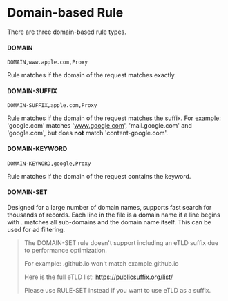 # Domain-based Rule

There are three domain-based rule types.

#### DOMAIN

`DOMAIN,www.apple.com,Proxy`

Rule matches if the domain of the request matches exactly.

#### DOMAIN-SUFFIX

`DOMAIN-SUFFIX,apple.com,Proxy`

Rule matches if the domain of the request matches the suffix. For example: 'google.com' matches 'www.google.com', 'mail.google.com' and 'google.com', but does **not** match 'content-google.com'.

#### DOMAIN-KEYWORD

`DOMAIN-KEYWORD,google,Proxy`

Rule matches if the domain of the request contains the keyword.


#### DOMAIN-SET

Designed for a large number of domain names, supports fast search for thousands of records. Each line in the file is a domain name if a line begins with . matches all sub-domains and the domain name itself. This can be used for ad filtering.

> The DOMAIN-SET rule doesn't support including an eTLD suffix due to performance optimization.
> 
> For example: .github.io won't match example.github.io
> 
> Here is the full eTLD list: https://publicsuffix.org/list/
> 
> Please use RULE-SET instead if you want to use eTLD as a suffix.


